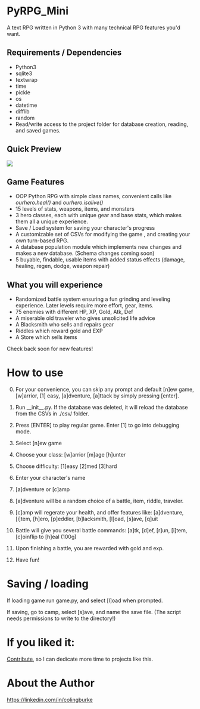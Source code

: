 # PyRPG_Mini

A text RPG written in Python 3 with many technical RPG features you'd want.
## Requirements / Dependencies
* Python3
* sqlite3
* textwrap
* time
* pickle
* os
* datetime
* difflib
* random
* Read/write access to the project folder for database creation, reading, and saved games.

## Quick Preview

![](https://i.imgur.com/YTx0ZGj.gif)

## Game Features

* OOP Python RPG with simple class names, convenient calls like *ourhero.heal()* and *ourhero.isalive()*
* 15 levels of stats, weapons, items, and monsters
* 3 hero classes, each with unique gear and base stats, which makes them all a unique experience.
* Save / Load system for saving your character's progress
* A customizable set of CSVs for modifying the game , and creating your own turn-based RPG.
* A database population module which implements new changes and makes a new database. (Schema changes coming soon)
* 5 buyable, findable, usable items with added status effects (damage, healing, regen, dodge, weapon repair)

## What you will experience
* Randomized battle system ensuring a fun grinding and leveling experience. Later levels require more effort, gear, items.
* 75 enemies with different HP, XP, Gold, Atk, Def
* A miserable old traveler who gives unsolicited life advice
* A Blacksmith who sells and repairs gear
* Riddles which reward gold and EXP
* A Store which sells items

Check back soon for new features!

# How to use

0. For your convenience, you can skip any prompt and default \[n]ew game, \[w]arrior, \[1] easy, \[a]dventure, \[a]ttack by simply pressing \[enter].

 1. Run \_\_init\_\_.py. If the database was deleted, it will reload the database from the CSVs in ./csv/ folder.
 2. Press \[ENTER] to play regular game. Enter \[1] to go into debugging mode.
 3. Select \[n]ew game
 4. Choose your class: \[w]arrior \[m]age \[h]unter
 5. Choose difficulty: \[1]easy \[2]med \[3]hard
 6. Enter your character's name
 7. \[a]dventure or \[c]amp
 8. \[a]dventure will be a random choice of a battle, item, riddle, traveler.
 9. \[c]amp will regerate your health, and offer features like: \[a]dventure, \[i]tem, \[h]ero, \[p]eddler, \[b]lacksmith, \[l]oad, \[s]ave, \[q]uit
 10. Battle will give you several battle commands: \[a]tk, \[d]ef, \[r]un, \[i]tem, \[c]oinflip to \[h]eal (100g)
 11. Upon finishing a battle, you are rewarded with gold and exp.
 12. Have fun!

# Saving / loading
If loading game run game.py, and select \[l]oad when prompted.

If saving, go to camp, select \[s]ave, and name the save file. (The script needs permissions to write to the directory!)

# If you liked it:

[Contribute](https://colinburke.com/contribute), so I can dedicate more time to projects like this.

# About the Author

https://linkedin.com/in/colingburke
